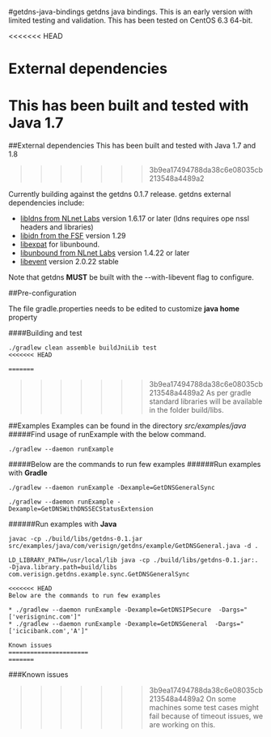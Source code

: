 #getdns-java-bindings
getdns java bindings. This is an early version with limited testing and validation. This has been tested on CentOS 6.3 64-bit.

<<<<<<< HEAD

External dependencies
=====================
This has been built and tested with Java 1.7
=======
##External dependencies
This has been built and tested with Java 1.7 and 1.8
>>>>>>> 3b9ea17494788da38c6e08035cb213548a4489a2

Currently building against the getdns 0.1.7 release.
getdns external dependencies include:

*   [libldns from NLnet Labs](https://www.nlnetlabs.nl/projects/ldns/) version 1.6.17 or later (ldns requires ope
nssl headers and libraries)
*   [libidn from the FSF](http://www.gnu.org/software/libidn/) version 1.29
*   [libexpat](http://expat.sourceforge.net/) for libunbound.
*   [libunbound from NLnet Labs](http://www.nlnetlabs.nl/projects/unbound/) version 1.4.22 or later
* [libevent](http://libevent.org) version 2.0.22 stable

Note that getdns **MUST** be built with the --with-libevent flag to configure.


##Pre-configuration

The file gradle.properties needs to be edited to customize **java home** property

####Building and test
```
./gradlew clean assemble buildJniLib test
<<<<<<< HEAD

=======
```
>>>>>>> 3b9ea17494788da38c6e08035cb213548a4489a2
As per gradle standard libraries will be available in the folder build/libs.

##Examples
Examples can be found in the directory *src/examples/java*
#####Find usage of runExample with the below command.
```
./gradlew --daemon runExample
```
#####Below  are the commands to run few examples
######Run examples with **Gradle**
```
./gradlew --daemon runExample -Dexample=GetDNSGeneralSync

./gradlew --daemon runExample -Dexample=GetDNSWithDNSSECStatusExtension

```
######Run examples with **Java**
```
javac -cp ./build/libs/getdns-0.1.jar src/examples/java/com/verisign/getdns/example/GetDNSGeneral.java -d .

LD_LIBRARY_PATH=/usr/local/lib java -cp ./build/libs/getdns-0.1.jar:. -Djava.library.path=build/libs com.verisign.getdns.example.sync.GetDNSGeneralSync

<<<<<<< HEAD
Below are the commands to run few examples

* ./gradlew --daemon runExample -Dexample=GetDNSIPSecure  -Dargs="['verisigninc.com']"
* ./gradlew --daemon runExample -Dexample=GetDNSGeneral  -Dargs="['icicibank.com','A']"

Known issues
======================
=======
```

###Known issues
>>>>>>> 3b9ea17494788da38c6e08035cb213548a4489a2
On some machines some test cases might fail because of timeout issues, we are working on this.
